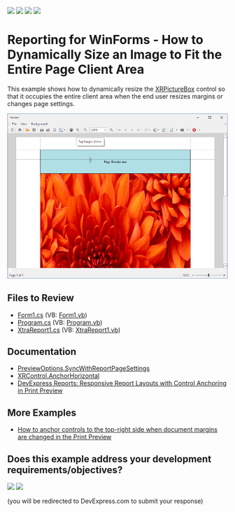 <!-- default badges list -->
![](https://img.shields.io/endpoint?url=https://codecentral.devexpress.com/api/v1/VersionRange/128600555/24.2.1%2B)
[![](https://img.shields.io/badge/Open_in_DevExpress_Support_Center-FF7200?style=flat-square&logo=DevExpress&logoColor=white)](https://supportcenter.devexpress.com/ticket/details/T272219)
[![](https://img.shields.io/badge/📖_How_to_use_DevExpress_Examples-e9f6fc?style=flat-square)](https://docs.devexpress.com/GeneralInformation/403183)
[![](https://img.shields.io/badge/💬_Leave_Feedback-feecdd?style=flat-square)](#does-this-example-address-your-development-requirementsobjectives)
<!-- default badges end -->
# Reporting for WinForms - How to Dynamically Size an Image to Fit the Entire Page Client Area


This example shows how to dynamically resize the [XRPictureBox](https://docs.devexpress.com/XtraReports/DevExpress.XtraReports.UI.XRPictureBox) control so that it occupies the entire client area when the end user resizes margins or changes page settings.

![How to Dynamically Size an Image to Fit the Entire Page Client Area](Images/screenshot.png)
## Files to Review

* [Form1.cs](CS/WindowsFormsApplication1/Form1.cs) (VB: [Form1.vb](VB/WindowsFormsApplication1/Form1.vb))
* [Program.cs](CS/WindowsFormsApplication1/Program.cs) (VB: [Program.vb](VB/WindowsFormsApplication1/Program.vb))
* [XtraReport1.cs](CS/WindowsFormsApplication1/XtraReport1.cs) (VB: [XtraReport1.vb](VB/WindowsFormsApplication1/XtraReport1.vb))


## Documentation

- [PreviewOptions.SyncWithReportPageSettings](https://docs.devexpress.com/XtraReports/DevExpress.XtraReports.Configuration.PreviewOptions.SyncWithReportPageSettings)
- [XRControl.AnchorHorizontal](https://docs.devexpress.com/XtraReports/DevExpress.XtraReports.UI.XRControl.AnchorHorizontal)
- [DevExpress Reports: Responsive Report Layouts with Control Anchoring in Print Preview](https://www.youtube.com/watch?v=BTova7md3BY)
## More Examples

- [How to anchor controls to the top-right side when document margins are changed in the Print Preview](https://github.com/DevExpress-Examples/Reporting_how-to-anchor-controls-to-the-top-right-side-when-document-margins-are-changed-in-the-e632)
<!-- feedback -->
## Does this example address your development requirements/objectives?

[<img src="https://www.devexpress.com/support/examples/i/yes-button.svg"/>](https://www.devexpress.com/support/examples/survey.xml?utm_source=github&utm_campaign=reporting-winforms-dynamic-size-image-on-page-settings&~~~was_helpful=yes) [<img src="https://www.devexpress.com/support/examples/i/no-button.svg"/>](https://www.devexpress.com/support/examples/survey.xml?utm_source=github&utm_campaign=reporting-winforms-dynamic-size-image-on-page-settings&~~~was_helpful=no)

(you will be redirected to DevExpress.com to submit your response)
<!-- feedback end -->
